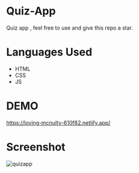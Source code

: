 # Quiz-App
Quiz app , feel free to use and give this repo a star.

# Languages Used
* HTML
* CSS
* JS

# DEMO

https://loving-mcnulty-610f82.netlify.app/

# Screenshot

![quizapp](https://user-images.githubusercontent.com/76704798/151407000-82386da6-affc-4a16-982b-4cbaae74a25b.PNG)


